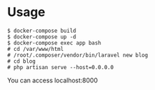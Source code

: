 # Usage

```
$ docker-compose build
$ docker-compose up -d
$ docker-compose exec app bash
# cd /var/www/html
# /root/.composer/vendor/bin/laravel new blog
# cd blog
# php artisan serve --host=0.0.0.0
```

You can access localhost:8000
